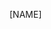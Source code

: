 <variable name="name">[NAME]</variable>
<variable name="javascript"><thumbnail src='../contents/assests/JavaScript.svg' size="50"/></variable>
<variable name="typescript"><thumbnail src='../contents/assests/Typescript.svg' size="50"/></variable>
<variable name="vue"><thumbnail src='../contents/assests/Vue.svg' size="50"/></variable>
